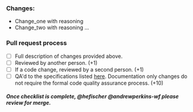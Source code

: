 ### Changes:

- Change_one with reasoning
- Change_two with reasoning ...

### Pull request process

- [ ] Full description of changes provided above.
- [ ] Reviewed by another person. (+1)
- [ ] If a code change, reviewed by a second person. (+1)
- [ ] QA'd to the specifications listed [here](README.md#poop). Documentation only changes do not require the formal code quality assurance process. (+10)

##### Once checklist is complete, @hefischer  @andrewperkins-wf please review for merge.
